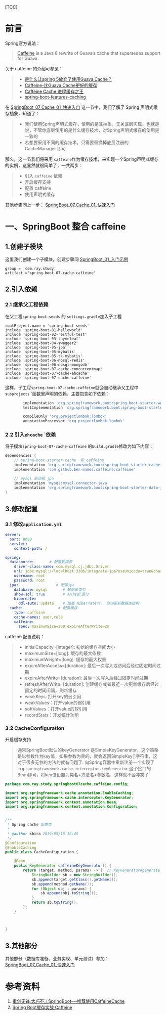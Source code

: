[TOC]



# 前言

Spring官方说法：

> [Caffeine](https://github.com/ben-manes/caffeine) is a Java 8 rewrite of Guava’s cache that supersedes support for Guava.



关于 caffeine 的介绍可参见：

> - [是什么让spring 5放弃了使用Guava Cache？](https://www.cnblogs.com/mawang/p/6756192.html)
> - [Caffeine-比Guava Cache更好的缓存](http://fengfu.io/2018/03/26/Caffeine-%E6%AF%94Guava-Cache%E6%9B%B4%E5%A5%BD%E7%9A%84%E7%BC%93%E5%AD%98/)
> - [Caffeine Cache 进程缓存之王](https://www.itcodemonkey.com/article/9498.html)
> - [spring-boot-features-caching](https://docs.spring.io/spring-boot/docs/current/reference/html/boot-features-caching.html#boot-features-caching-provider-caffeine)



在  [SpringBoot_07_Cache_01_快速入门](./SpringBoot_07_Cache_01_快速入门.md)  这一节中，我们了解了 Spring 声明式缓存抽象，知道了：

> - 我们使用Spring声明式缓存，使用的是其抽象，无关底层实现。也就是说，不管你底层使用的是什么缓存技术，对Spring声明式缓存的使用是一致的
> - 若想要采用不同的缓存技术，只需要替换掉底层注册的 CacheManager 即可



那么，这一节我们将采用 `caffeine`作为缓存技术，来实现一个Spring声明式缓存的实例，这显然就很简单了，一共两步：

> - 引入 `caffeine` 依赖
> - 开启缓存支持
> - 配置 caffeine
> - 使用声明式缓存

其他步骤同上一步： [SpringBoot_07_Cache_01_快速入门](./SpringBoot_07_Cache_01_快速入门.md) 



# 一、SpringBoot 整合 caffeine

## 1.创建子模块

这里我们创建一个子模块，创建步骤同 [SpringBoot_01_入门示例](./SpringBoot_01_入门示例.md)

```properties
group = 'com.ray.study'
artifact ='spring-boot-07-cache-caffeine'
```



## 2.引入依赖

### 2.1 继承父工程依赖

在父工程`spring-boot-seeds` 的 `settings.gradle`加入子工程

```properties
rootProject.name = 'spring-boot-seeds'
include 'spring-boot-01-helloworld'
include 'spring-boot-02-restful-test'
include 'spring-boot-03-thymeleaf'
include 'spring-boot-04-swagger2'
include 'spring-boot-05-jpa'
include 'spring-boot-05-mybatis'
include 'spring-boot-05-tk-mybatis'
include 'spring-boot-06-nosql-redis'
include 'spring-boot-06-nosql-mongodb'
include 'spring-boot-07-cache-concurrentmap'
include 'spring-boot-07-cache-ehcache'
include 'spring-boot-07-cache-caffeine'
```



这样，子工程`spring-boot-07-cache-caffeine`就会自动继承父工程中`subprojects` `函数里声明的依赖，主要包含如下依赖：

```groovy
		implementation 'org.springframework.boot:spring-boot-starter-web'
        testImplementation 'org.springframework.boot:spring-boot-starter-test'

        compileOnly 'org.projectlombok:lombok'
        annotationProcessor 'org.projectlombok:lombok'
```



### 2.2 引入`ehcache` `依赖

将子模块`spring-boot-07-cache-caffeine` 的`build.gradle`修改为如下内容：

```groovy
dependencies {
    // spring-boot-starter-cache  和 caffeine
    implementation 'org.springframework.boot:spring-boot-starter-cache'
    implementation 'com.github.ben-manes.caffeine:caffeine'

    // mysql 驱动和 jpa
    implementation 'mysql:mysql-connector-java'
    implementation 'org.springframework.boot:spring-boot-starter-data-jpa'
}

```



## 3.修改配置

### 3.1 修改`application.yml`

```yml
server:
  port: 8088
  servlet:
    context-path: /

spring:
  datasource:       # 配置数据源
    driver-class-name: com.mysql.cj.jdbc.Driver
    url: jdbc:mysql://localhost:3306/integrate-jpa?useUnicode=true&characterEncoding=utf8&serverTimezone=GMT%2B8
    username: root
    password: root
  jpa:                 # 配置jpa
    database: mysql       # 数据库类型
    show-sql: true        # 打印sql语句
    hibernate:
      ddl-auto: update    # 加载 Hibernate时， 自动更新数据库结构
  cache:                # 配置缓存
    type: caffeine
    cache-names: user,role
    caffeine:
      spec: maximumSize=300,expireAfterWrite=2m

```



caffeine 配置说明：

> - initialCapacity=[integer]: 初始的缓存空间大小
> - maximumSize=[long]: 缓存的最大条数
> - maximumWeight=[long]: 缓存的最大权重
> - expireAfterAccess=[duration]: 最后一次写入或访问后经过固定时间过期
> - expireAfterWrite=[duration]: 最后一次写入后经过固定时间过期
> - refreshAfterWrite=[duration]: 创建缓存或者最近一次更新缓存后经过固定的时间间隔，刷新缓存
> - weakKeys: 打开key的弱引用
> - weakValues：打开value的弱引用
> - softValues：打开value的软引用
> - recordStats：开发统计功能





### 3.2 CacheConfiguration

开启缓存支持

> 通常SpringBoot默认的keyGenerator 是SimpleKeyGenerator，这个策略是以参数作为key值，如果参数为空的，就会返回SimpleKey[]字符串，这对于很多无参的方法的就有问题了.
> 向Spring容器中重新注册一个实现了 `org.springframework.cache.interceptor.keyGenerator` 这个接口的Bean即可，将key值设置为类名+方法名+参数名，这样就不会冲突了



```java
package com.ray.study.springboot07cache.caffeine.config;

import org.springframework.cache.annotation.EnableCaching;
import org.springframework.cache.interceptor.KeyGenerator;
import org.springframework.context.annotation.Bean;
import org.springframework.context.annotation.Configuration;


/**
 * Spring cache 配置类
 *
 * @author shira 2019/05/13 18:45
 */
@Configuration
@EnableCaching
public class CacheConfiguration {

	@Bean
	public KeyGenerator caffeineKeyGenerator() {
		return (target, method, params) -> {  // KeyGenerator#generate
			StringBuilder sb = new StringBuilder();
			sb.append(target.getClass().getName());
			sb.append(method.getName());
			for (Object obj : params) {
				sb.append(obj.toString());
			}
			return sb.toString();
		};
	}



}
```



## 3.其他部分

其他部分（数据库准备、业务实现、单元测试）参加： [SpringBoot_07_Cache_01_快速入门](./SpringBoot_07_Cache_01_快速入门.md) 



# 参考资料

1. [重剑无锋,大巧不工SpringBoot---推荐使用CaffeineCache](http://blog.joylau.cn/2017/09/19/SpringBoot-CaffeineCache/)
2.  [Spring Boot缓存实战 Caffeine](https://www.jianshu.com/p/c72fb0c787fc)

